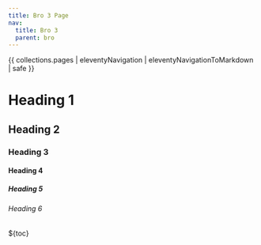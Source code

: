 ```yaml
---
title: Bro 3 Page
nav:
  title: Bro 3
  parent: bro
---
```


{{ collections.pages | eleventyNavigation | eleventyNavigationToMarkdown | safe }}

# Heading 1

## Heading 2

### Heading 3

#### Heading 4

##### Heading 5

###### Heading 6

${toc}

